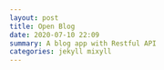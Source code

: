```yaml
---
layout: post
title: Open Blog
date: 2020-07-10 22:09
summary: A blog app with Restful API
categories: jekyll mixyll
---
```


